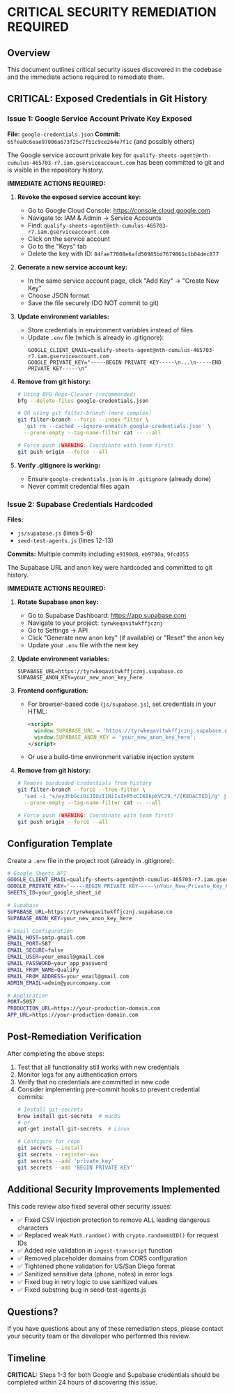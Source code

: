 # CRITICAL SECURITY REMEDIATION REQUIRED

## Overview

This document outlines critical security issues discovered in the codebase and the immediate actions required to remediate them.

## CRITICAL: Exposed Credentials in Git History

### Issue 1: Google Service Account Private Key Exposed

**File:** `google-credentials.json`
**Commit:** `65fea0c6eae97006a673f25c7f51c9ce264e7f1c` (and possibly others)

The Google service account private key for `qualify-sheets-agent@nth-cumulus-465703-r7.iam.gserviceaccount.com` has been committed to git and is visible in the repository history.

**IMMEDIATE ACTIONS REQUIRED:**

1. **Revoke the exposed service account key:**
   - Go to Google Cloud Console: https://console.cloud.google.com
   - Navigate to: IAM & Admin → Service Accounts
   - Find: `qualify-sheets-agent@nth-cumulus-465703-r7.iam.gserviceaccount.com`
   - Click on the service account
   - Go to the "Keys" tab
   - Delete the key with ID: `84fae77008e6afd50985bd7679861c1b04dec877`

2. **Generate a new service account key:**
   - In the same service account page, click "Add Key" → "Create New Key"
   - Choose JSON format
   - Save the file securely (DO NOT commit to git)

3. **Update environment variables:**
   - Store credentials in environment variables instead of files
   - Update `.env` file (which is already in .gitignore):
     ```
     GOOGLE_CLIENT_EMAIL=qualify-sheets-agent@nth-cumulus-465703-r7.iam.gserviceaccount.com
     GOOGLE_PRIVATE_KEY="-----BEGIN PRIVATE KEY-----\n...\n-----END PRIVATE KEY-----\n"
     ```

4. **Remove from git history:**
   ```bash
   # Using BFG Repo-Cleaner (recommended)
   bfg --delete-files google-credentials.json

   # OR using git filter-branch (more complex)
   git filter-branch --force --index-filter \
     'git rm --cached --ignore-unmatch google-credentials.json' \
     --prune-empty --tag-name-filter cat -- --all

   # Force push (WARNING: Coordinate with team first)
   git push origin --force --all
   ```

5. **Verify .gitignore is working:**
   - Ensure `google-credentials.json` is in `.gitignore` (already done)
   - Never commit credential files again

### Issue 2: Supabase Credentials Hardcoded

**Files:**
- `js/supabase.js` (lines 5-6)
- `seed-test-agents.js` (lines 12-13)

**Commits:** Multiple commits including `e9190d8`, `eb9790a`, `9fcd055`

The Supabase URL and anon key were hardcoded and committed to git history.

**IMMEDIATE ACTIONS REQUIRED:**

1. **Rotate Supabase anon key:**
   - Go to Supabase Dashboard: https://app.supabase.com
   - Navigate to your project: `tyrwkeqavitwkffjcznj`
   - Go to Settings → API
   - Click "Generate new anon key" (if available) or "Reset" the anon key
   - Update your `.env` file with the new key

2. **Update environment variables:**
   ```
   SUPABASE_URL=https://tyrwkeqavitwkffjcznj.supabase.co
   SUPABASE_ANON_KEY=your_new_anon_key_here
   ```

3. **Frontend configuration:**
   - For browser-based code (`js/supabase.js`), set credentials in your HTML:
     ```html
     <script>
       window.SUPABASE_URL = 'https://tyrwkeqavitwkffjcznj.supabase.co';
       window.SUPABASE_ANON_KEY = 'your_new_anon_key_here';
     </script>
     ```
   - Or use a build-time environment variable injection system

4. **Remove from git history:**
   ```bash
   # Remove hardcoded credentials from history
   git filter-branch --force --tree-filter \
     'sed -i "s/eyJhbGciOiJIUzI1NiIsInR5cCI6IkpXVCJ9.*/[REDACTED]/g" js/supabase.js seed-test-agents.js 2>/dev/null || true' \
     --prune-empty --tag-name-filter cat -- --all

   # Force push (WARNING: Coordinate with team first)
   git push origin --force --all
   ```

## Configuration Template

Create a `.env` file in the project root (already in .gitignore):

```bash
# Google Sheets API
GOOGLE_CLIENT_EMAIL=qualify-sheets-agent@nth-cumulus-465703-r7.iam.gserviceaccount.com
GOOGLE_PRIVATE_KEY="-----BEGIN PRIVATE KEY-----\nYour_New_Private_Key_Here\n-----END PRIVATE KEY-----\n"
SHEETS_ID=your_google_sheet_id

# Supabase
SUPABASE_URL=https://tyrwkeqavitwkffjcznj.supabase.co
SUPABASE_ANON_KEY=your_new_anon_key_here

# Email Configuration
EMAIL_HOST=smtp.gmail.com
EMAIL_PORT=587
EMAIL_SECURE=false
EMAIL_USER=your_email@gmail.com
EMAIL_PASSWORD=your_app_password
EMAIL_FROM_NAME=QualiFy
EMAIL_FROM_ADDRESS=your_email@gmail.com
ADMIN_EMAIL=admin@yourcompany.com

# Application
PORT=5057
PRODUCTION_URL=https://your-production-domain.com
APP_URL=https://your-production-domain.com
```

## Post-Remediation Verification

After completing the above steps:

1. Test that all functionality still works with new credentials
2. Monitor logs for any authentication errors
3. Verify that no credentials are committed in new code
4. Consider implementing pre-commit hooks to prevent credential commits:
   ```bash
   # Install git-secrets
   brew install git-secrets  # macOS
   # or
   apt-get install git-secrets  # Linux

   # Configure for repo
   git secrets --install
   git secrets --register-aws
   git secrets --add 'private_key'
   git secrets --add 'BEGIN PRIVATE KEY'
   ```

## Additional Security Improvements Implemented

This code review also fixed several other security issues:

- ✅ Fixed CSV injection protection to remove ALL leading dangerous characters
- ✅ Replaced weak `Math.random()` with `crypto.randomUUID()` for request IDs
- ✅ Added role validation in `ingest-transcript` function
- ✅ Removed placeholder domains from CORS configuration
- ✅ Tightened phone validation for US/San Diego format
- ✅ Sanitized sensitive data (phone, notes) in error logs
- ✅ Fixed bug in retry logic to use sanitized values
- ✅ Fixed substring bug in seed-test-agents.js

## Questions?

If you have questions about any of these remediation steps, please contact your security team or the developer who performed this review.

## Timeline

**CRITICAL:** Steps 1-3 for both Google and Supabase credentials should be completed within 24 hours of discovering this issue.
